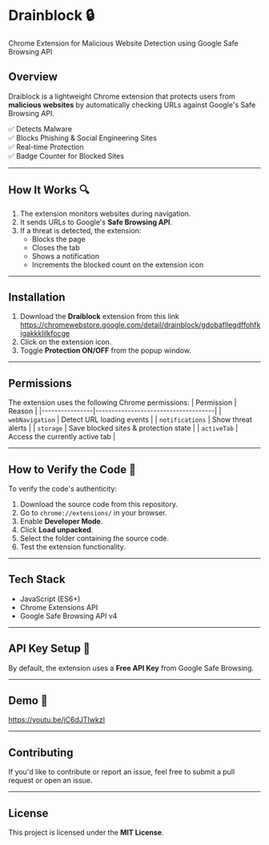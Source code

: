 # Drainblock 🔒
Chrome Extension for Malicious Website Detection using Google Safe Browsing API

## Overview
Draiblock is a lightweight Chrome extension that protects users from **malicious websites** by automatically checking URLs against Google's Safe Browsing API.

✅ Detects Malware  
✅ Blocks Phishing & Social Engineering Sites  
✅ Real-time Protection  
✅ Badge Counter for Blocked Sites  

---

## How It Works 🔍
1. The extension monitors websites during navigation.
2. It sends URLs to Google's **Safe Browsing API**.
3. If a threat is detected, the extension:
   - Blocks the page
   - Closes the tab
   - Shows a notification  
   - Increments the blocked count on the extension icon  

---

## Installation
1. Download the **Draiblock** extension from this link https://chromewebstore.google.com/detail/drainblock/gdobafllegdffohfkigakkklilkfocge
2. Click on the extension icon.
3. Toggle **Protection ON/OFF** from the popup window.

---

## Permissions
The extension uses the following Chrome permissions:
| Permission        | Reason                              |
|----------------|-------------------------------------|
| `webNavigation` | Detect URL loading events           |
| `notifications` | Show threat alerts                  |
| `storage`      | Save blocked sites & protection state |
| `activeTab`    | Access the currently active tab      |

---

## How to Verify the Code 🔑
To verify the code's authenticity:
1. Download the source code from this repository.
2. Go to `chrome://extensions/` in your browser.
3. Enable **Developer Mode**.
4. Click **Load unpacked**.
5. Select the folder containing the source code.
6. Test the extension functionality.

---

## Tech Stack
- JavaScript (ES6+)
- Chrome Extensions API
- Google Safe Browsing API v4

---

## API Key Setup 🔑
By default, the extension uses a **Free API Key** from Google Safe Browsing.

---

## Demo 🎥
https://youtu.be/jC6dJTIwkzI

---

## Contributing
If you'd like to contribute or report an issue, feel free to submit a pull request or open an issue.

---

## License
This project is licensed under the **MIT License**.
